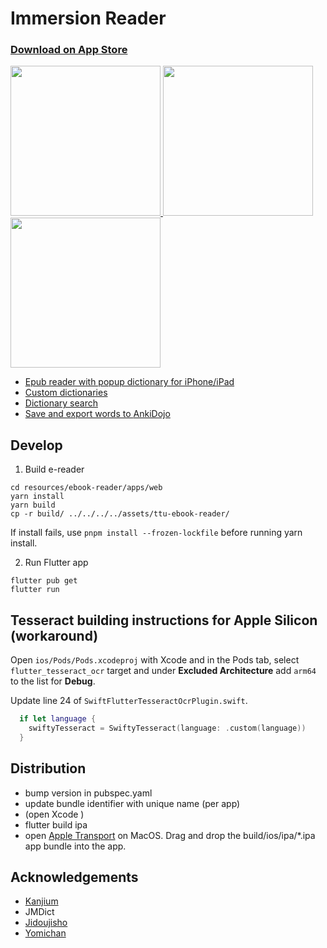 # Immersion Reader

<h3><a href="https://apps.apple.com/us/app/immersion-reader/id6443721334">Download on App Store</h3>

<p float="left">
  <img src="https://user-images.githubusercontent.com/13146030/201500224-030caf5f-927c-423e-ac54-d84150c7f3fe.jpg" width="240" />
  <img src="https://user-images.githubusercontent.com/13146030/201500252-0affc16e-b81a-407a-9697-42ce780a9068.jpg" width="240" /> 
  <img src="https://user-images.githubusercontent.com/13146030/201500259-08b1be79-1628-4053-ad4e-4c39dff2a881.jpg" width="240" />
</p>

- Epub reader with popup dictionary for iPhone/iPad
- Custom dictionaries
- Dictionary search
- Save and export words to [AnkiDojo](https://ankiweb.net/shared/info/433778282)

## Develop

1. Build e-reader

```
cd resources/ebook-reader/apps/web
yarn install
yarn build
cp -r build/ ../../../../assets/ttu-ebook-reader/
```

If install fails, use `pnpm install --frozen-lockfile` before running yarn install.

2. Run Flutter app

```
flutter pub get
flutter run
```

## Tesseract building instructions for Apple Silicon (workaround)
Open `ios/Pods/Pods.xcodeproj` with Xcode and in the Pods tab, select `flutter_tesseract_ocr` target and under **Excluded Architecture** add `arm64` to the list for **Debug**.

Update line 24 of `SwiftFlutterTesseractOcrPlugin.swift`.
```swift
  if let language {
    swiftyTesseract = SwiftyTesseract(language: .custom(language))
  }
```


## Distribution

- bump version in pubspec.yaml
- update bundle identifier with unique name (per app)
- (open Xcode )
- flutter build ipa
- open [Apple Transport](https://apps.apple.com/us/app/transporter/id1450874784) on MacOS. Drag and drop the build/ios/ipa/*.ipa app bundle into the app.

## Acknowledgements

- [Kanjium](https://github.com/mifunetoshiro/kanjium)
- JMDict
- [Jidoujisho](https://github.com/lrorpilla/jidoujisho)
- [Yomichan](https://github.com/FooSoft/yomichan)
